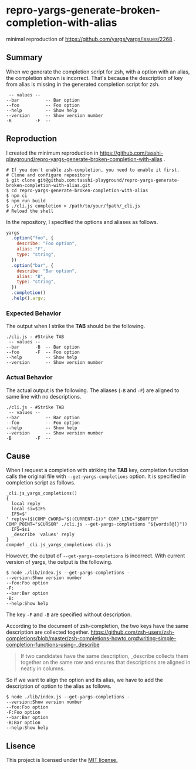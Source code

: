 [//]: # (# Archived)

[//]: # (The issue was closed in .)

# repro-yargs-generate-broken-completion-with-alias

minimal reproduction of https://github.com/yargs/yargs/issues/2268 .

## Summary

When we generate the completion script for zsh, with a option with an alias, the completion shown is incorrect.
That's because the description of key from alias is missing in the generated completion script for zsh.

```shell
 -- values --
--bar          -- Bar option
--foo          -- Foo option
--help         -- Show help
--version      -- Show version number
-B         -F  --
```

## Reproduction

I created the minimum reproduction in https://github.com/tasshi-playground/repro-yargs-generate-broken-completion-with-alias .

```shell
# If you don't enable zsh-completion, you need to enable it first.
# Clone and configure repository
$ git clone git@github.com:tasshi-playground/repro-yargs-generate-broken-completion-with-alias.git
$ cd repro-yargs-generate-broken-completion-with-alias
$ npm ci
$ npm run build
$ ./cli.js completion > /path/to/your/fpath/_cli.js
# Reload the shell
```

In the repository, I specified the options and aliases as follows.

```javascript
yargs
  .option("foo", {
    describe: "Foo option",
    alias: "F",
    type: "string",
  })
  .option("bar", {
    describe: "Bar option",
    alias: "B",
    type: "string",
  })
  .completion()
  .help().argv;
```

### Expected Behavior

The output when I strike the **TAB** should be the following.

```shell
./cli.js - #Strike TAB
 -- values --
--bar      -B  -- Bar option
--foo      -F  -- Foo option
--help         -- Show help
--version      -- Show version number
```

### Actual Behavior

The actual output is the following.
The aliases (`-B` and `-F`) are aligned to same line with no descriptions.

```shell
./cli.js - #Strike TAB
 -- values --
--bar          -- Bar option
--foo          -- Foo option
--help         -- Show help
--version      -- Show version number
-B         -F  --
```

## Cause

When I request a completion with striking the **TAB** key, completion function calls the original file with `--get-yargs-completions` option.
It is specified in completion script as follows.

```shell
_cli.js_yargs_completions()
{
  local reply
  local si=$IFS
  IFS=$'
' reply=($(COMP_CWORD="$((CURRENT-1))" COMP_LINE="$BUFFER" COMP_POINT="$CURSOR" ./cli.js --get-yargs-completions "${words[@]}"))
  IFS=$si
  _describe 'values' reply
}
compdef _cli.js_yargs_completions cli.js
```

However, the output of `--get-yargs-completions` is incorrect.
With current version of yargs, the output is the following.

```shell
$ node ./lib/index.js --get-yargs-completions -
--version:Show version number
--foo:Foo option
-F:
--bar:Bar option
-B:
--help:Show help
```

The key `-F` and `-B` are specified without description.

According to the document of zsh-completion, the two keys have the same description are collected together.
https://github.com/zsh-users/zsh-completions/blob/master/zsh-completions-howto.org#writing-simple-completion-functions-using-_describe
> If two candidates have the same description, _describe collects them together on the same row and ensures that descriptions are aligned in neatly in columns.

So if we want to align the option and its alias, we have to add the description of option to the alias as follows.

```shell
$ node ./lib/index.js --get-yargs-completions -
--version:Show version number
--foo:Foo option
-F:Foo option
--bar:Bar option
-B:Bar option
--help:Show help
```

## Lisence

This project is licensed under the [MIT license.](./LICENSE)
